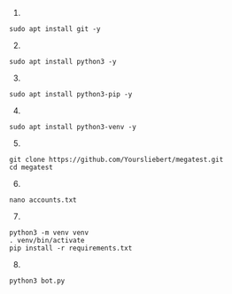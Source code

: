1.
```
sudo apt install git -y
```
2.
```
sudo apt install python3 -y
```
3.
```
sudo apt install python3-pip -y
```
4.
```
sudo apt install python3-venv -y
```
5.
```
git clone https://github.com/Yoursliebert/megatest.git
cd megatest
```
6.
```
nano accounts.txt
```

7.
```
python3 -m venv venv
. venv/bin/activate
pip install -r requirements.txt
```
8.
```
python3 bot.py
```
